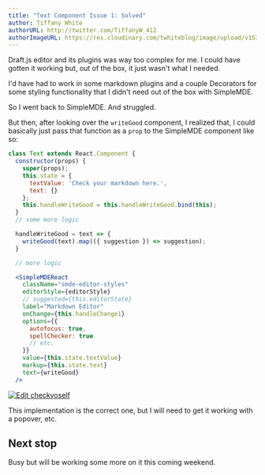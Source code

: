 ```yaml
---
title: "Text Component Issue 1: Solved"
author: Tiffany White
authorURL: http://twitter.com/TiffanyW_412
authorImageURL: https://res.cloudinary.com/twhiteblog/image/upload/v1536475999/Profile%20Photos/profile3.png
---
```


Draft.js editor and its plugins was way too complex for me. I could have gotten it working but, out of the box, it just wasn't what I needed.

I'd have had to work in some markdown plugins and a couple Decorators for some styling functionality that I didn't need out of the box with SimpleMDE.

So I went back to SimpleMDE. And struggled.

But then, after looking over the `writeGood` component, I realized that, I could basically just pass that function as a `prop` to the SimpleMDE component like so:

```jsx
class Text extends React.Component {
  constructor(props) {
    super(props);
    this.state = {
      textValue: 'Check your markdown here.',
      text: {}
    };
    this.handleWriteGood = this.handleWriteGood.bind(this);
  }
  // some more logic

  handleWriteGood = text => {
    writeGood(text).map(({ suggestion }) => suggestion);
  }

  // more logic

  <SimpleMDEReact
    className="smde-editor-styles"
    editorStyle={editorStyle}
    // suggested={this.editorState}
    label="Markdown Editor"
    onChange={this.handleChange1}
    options={{
      autofocus: true,
      spellChecker: true
      // etc.
    }}
    value={this.state.textValue}
    markup={this.state.text}
    text={writeGood}
  />
  ```

  [![Edit checkyoself](https://codesandbox.io/static/img/play-codesandbox.svg)](https://codesandbox.io/s/7m427yrqxj?fontsize=14)

  This implementation is the correct one, but I will need to get it working with a popover, etc.

  ## Next stop

  Busy but will be working some more on it this coming weekend.